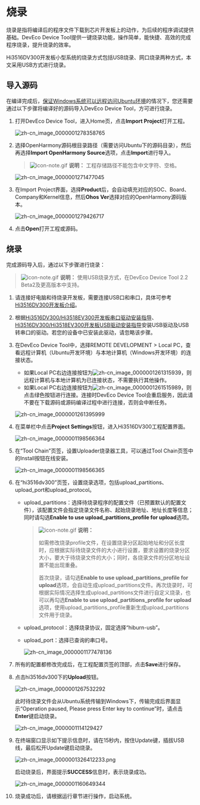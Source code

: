 # 烧录


烧录是指将编译后的程序文件下载到芯片开发板上的动作，为后续的程序调试提供基础。DevEco Device Tool提供一键烧录功能，操作简单，能快捷、高效的完成程序烧录，提升烧录的效率。

Hi3516DV300开发板小型系统的烧录方式包括USB烧录、网口烧录两种方式，本文采用USB方式进行烧录。

## 导入源码

在编译完成后，[保证Windows系统可以远程访问Ubuntu环境](quickstart-standard-env-setup.md)的情况下，您还需要通过以下步骤将编译好的源码导入DevEco Device Tool，方可进行烧录。

1. 打开DevEco Device Tool，进入Home页，点击**Import Project**打开工程。

   ![zh-cn_image_0000001278358765](figures/zh-cn_image_0000001278358765.png)

2. 选择OpenHarmony源码根目录路径（需要访问Ubuntu下的源码目录），然后再选择**Import OpenHarmony Source**选项，点击**Import**进行导入。
   > ![icon-note.gif](public_sys-resources/icon-note.gif) **说明：**
   > 工程存储路径不能包含中文字符、空格。

   ![zh-cn_image_0000001271477045](figures/zh-cn_image_0000001271477045.png)

3. 在Import Project界面，选择**Product**后，会自动填充对应的SOC、Board、Company和Kernel信息，然后**Ohos Ver**选择对应的OpenHarmony源码版本。

   ![zh-cn_image_0000001279426717](figures/zh-cn_image_0000001279426717.png)

4. 点击**Open**打开工程或源码。


## 烧录

完成源码导入后，通过以下步骤进行烧录：

> ![icon-note.gif](public_sys-resources/icon-note.gif) **说明：**
> 使用USB烧录方式，在DevEco Device Tool 2.2 Beta2及更高版本中支持。

1. 请连接好电脑和待烧录开发板，需要连接USB口和串口，具体可参考[Hi3516DV300开发板介绍](https://gitee.com/openharmony/docs/blob/master/zh-cn/device-dev/quick-start/quickstart-lite-introduction-hi3516.md)。
 
2. 根据[Hi3516DV300/Hi3518EV300开发板串口驱动安装指导](https://gitee.com/link?target=https%3A%2F%2Fdevice.harmonyos.com%2Fcn%2Fdocs%2Fdocumentation%2Fguide%2Fhi3516_hi3518-drivers-0000001050743695)、[Hi3516DV300/Hi3518EV300开发板USB驱动安装指导](https://device.harmonyos.com/cn/docs/documentation/guide/usb_driver-0000001058690393)安装USB驱动及USB转串口的驱动。若您的设备中已安装此驱动，请忽略该步骤。

3. 在DevEco Device Tool中，选择REMOTE DEVELOPMENT &gt; Local PC，查看远程计算机（Ubuntu开发环境）与本地计算机（Windows开发环境）的连接状态。
   
   - 如果Local PC右边连接按钮为![zh-cn_image_0000001261315939](figures/zh-cn_image_0000001261315939.png)，则远程计算机与本地计算机为已连接状态，不需要执行其他操作。
   - 如果Local PC右边连接按钮为![zh-cn_image_0000001261515989](figures/zh-cn_image_0000001261515989.png)，则点击绿色按钮进行连接。连接时DevEco Device Tool会重启服务，因此请不要在下载源码或源码编译过程中进行连接，否则会中断任务。
   
   ![zh-cn_image_0000001261395999](figures/zh-cn_image_0000001261395999.png)
   
4. 在菜单栏中点击**Project Settings**按钮，进入Hi3516DV300工程配置界面。

   ![zh-cn_image_0000001198566364](figures/zh-cn_image_0000001198566364.png)

5. 在“Tool Chain”页签，设置Uploader烧录器工具，可以通过Tool Chain页签中的Install按钮在线安装。
   
   ![zh-cn_image_0000001198566365](figures/zh-cn_image_0000001198566365.png)
   
6. 在“hi3516dv300”页签，设置烧录选项，包括upload_partitions、upload_port和upload_protocol。
   
   - upload_partitions：选择待烧录程序的配置文件（已预置默认的配置文件），该配置文件会指定烧录文件名称、起始烧录地址、地址长度等信息；同时请勾选**Enable to use upload_partitions_profile for upload**选项。
   
     > ![icon-note.gif](public_sys-resources/icon-note.gif) **说明：**
     >
     > 如需修改烧录profile文件，在设置烧录分区起始地址和分区长度时，应根据实际待烧录文件的大小进行设置，要求设置的烧录分区大小，要大于待烧录文件的大小；同时，各烧录文件的分区地址设置不能出现重叠。
     >
     > 首次烧录，请勾选**Enable to use upload_partitions_profile for upload**选项，会自动生成upload_partitions文件。再次烧录时，可根据实际情况选择生成upload_partitions文件进行自定义烧录，也可以再勾选**Enable to use upload_partitions_profile for upload**选项，使用upload_partitions_profile重新生成upload_partitions文件用于烧录。
   
   - upload_protocol：选择烧录协议，固定选择“hiburn-usb”。
   
   - upload_port：选择已查询的串口号。
   
     ![zh-cn_image_0000001177478136](figures/zh-cn_image_0000001177478136.png)
   
7. 所有的配置都修改完成后，在工程配置页签的顶部，点击**Save**进行保存。

8. 点击hi3516dv300下的**Upload**按钮。

   ![zh-cn_image_0000001267532292](figures/zh-cn_image_0000001267532292.png)

   此时待烧录文件会从Ubuntu系统传输到Windows下，传输完成后界面显示“Operation paused, Please press Enter key to continue”时，请点击**Enter**键启动烧录。

   ![zh-cn_image_0000001114129427](figures/zh-cn_image_0000001114129427.png)

9. 在终端窗口显示如下提示信息时，请在15秒内，按住Update键，插拔USB线，最后松开Update键启动烧录。

    ![zh-cn_image_0000001326412233.png](figures/zh-cn_image_0000001326412233.png)

   启动烧录后，界面提示**SUCCESS**信息时，表示烧录成功。

    ![zh-cn_image_0000001160649344](figures/zh-cn_image_0000001160649344.png)

10. 烧录成功后，请根据运行章节进行操作，启动系统。